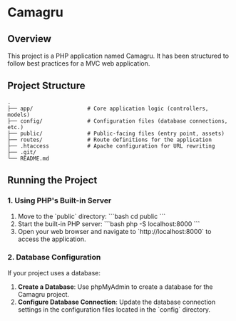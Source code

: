 # Camagru

## Overview

This project is a PHP application named Camagru. It has been structured to follow best practices for a MVC web application.

## Project Structure
    .
    ├── app/                 # Core application logic (controllers, models)
    ├── config/              # Configuration files (database connections, etc.)
    ├── public/              # Public-facing files (entry point, assets)
    ├── routes/              # Route definitions for the application
    ├── .htaccess            # Apache configuration for URL rewriting
    ├── .git/
    └── README.md

## Running the Project

### 1. Using PHP's Built-in Server

1. Move to the \`public\` directory:
   \`\`\`bash
   cd public
   \`\`\`
2. Start the built-in PHP server:
   \`\`\`bash
   php -S localhost:8000
   \`\`\`
3. Open your web browser and navigate to \`http://localhost:8000\` to access the application.

### 2. Database Configuration

If your project uses a database:

1. **Create a Database**: Use phpMyAdmin to create a database for the Camagru project.
2. **Configure Database Connection**: Update the database connection settings in the configuration files located in the \`config\` directory.

